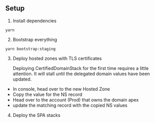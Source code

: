 ## Setup

1. Install dependencies

```
yarn
```

2. Bootstrap everything

```
yarn bootstrap:staging
```

3. Deploy hosted zones with TLS certificates

   Deploying CertifiedDomainStack for the first time requires a little attention. It will stall until the delegated domain values have been updated.

- In console, head over to the new Hosted Zone
- Copy the value for the NS record
- Head over to the account (Prod) that owns the domain apex
- update the matching record with the copied NS values

4. Deploy the SPA stacks
